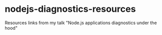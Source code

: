 # nodejs-diagnostics-resources
Resources links from my talk "Node.js applications diagnostics under the hood"
